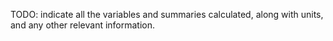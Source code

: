 TODO: indicate all the variables and summaries calculated, along with units, and any other relevant information.
